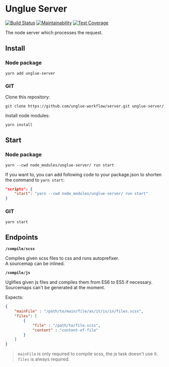 # Unglue Server

[![Build Status](https://travis-ci.org/unglue-workflow/server.svg?branch=master)](https://travis-ci.org/unglue-workflow/server)
[![Maintainability](https://api.codeclimate.com/v1/badges/fe996f47a40285c5a9ca/maintainability)](https://codeclimate.com/github/unglue-workflow/server/maintainability)
[![Test Coverage](https://api.codeclimate.com/v1/badges/fe996f47a40285c5a9ca/test_coverage)](https://codeclimate.com/github/unglue-workflow/server/test_coverage)

The node server which processes the request.

## Install

### Node package

`yarn add unglue-server`

### GIT

Clone this repository:

`git clone https://github.com/unglue-workflow/server.git unglue-server/`

Install node modules:

`yarn install`

## Start

### Node package

`yarn --cwd node_modules/unglue-server/ run start`

If you want to, you can add following code to your package.json to shorten the command to `yarn start`:

```json
"scripts": {
    "start": "yarn --cwd node_modules/unglue-server/ run start"
}
```

### GIT

`yarn start`

## Endpoints

**`/compile/scss`**

Compiles given scss files to css and runs autoprefixer.  
A sourcemap can be inlined.

**`/compile/js`**

Uglifies given js files and compiles them from ES6 to ES5 if necessary.  
Sourcemaps can't be generated at the moment.

Expects:

```json
{
    "mainFile" : "/path/to/main/file/as/it/is/in/files.scss",
    "files": [
        {
            "file" : "/path/to/file.scss",
            "content" : "content-of-file"
        }
    ]
}
```

> `mainFile` is only required to compile scss, the js task doesn't use it.  
> `files` is always required.
